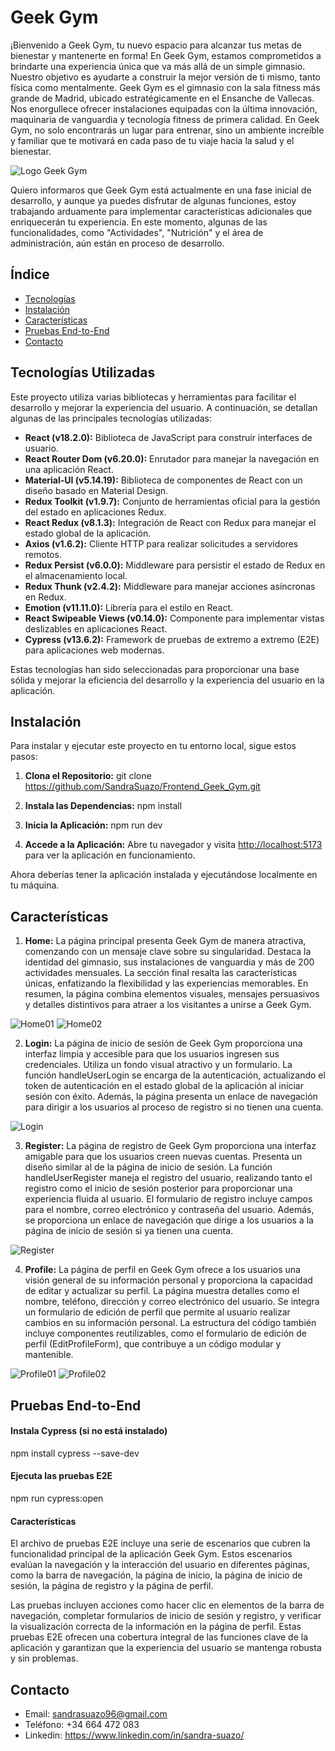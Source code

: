 # Geek Gym

¡Bienvenido a Geek Gym, tu nuevo espacio para alcanzar tus metas de bienestar y mantenerte en forma! En Geek Gym, estamos comprometidos a brindarte una experiencia única que va más allá de un simple gimnasio. Nuestro objetivo es ayudarte a construir la mejor versión de ti mismo, tanto física como mentalmente.
Geek Gym es el gimnasio con la sala fitness más grande de Madrid, ubicado estratégicamente en el Ensanche de Vallecas. Nos enorgullece ofrecer instalaciones equipadas con la última innovación, maquinaria de vanguardia y tecnología fitness de primera calidad. En Geek Gym, no solo encontrarás un lugar para entrenar, sino un ambiente increíble y familiar que te motivará en cada paso de tu viaje hacia la salud y el bienestar.

![Logo Geek Gym](public/logo_images/logo.png)

Quiero informaros que Geek Gym está actualmente en una fase inicial de desarrollo, y aunque ya puedes disfrutar de algunas funciones, estoy trabajando arduamente para implementar características adicionales que enriquecerán tu experiencia. En este momento, algunas de las funcionalidades, como "Actividades", "Nutrición" y el área de administración, aún están en proceso de desarrollo.

## Índice

- [Tecnologías](#tectonogías)
- [Instalación](#instalación)
- [Características](#características)
- [Pruebas End-to-End](#pruebas)
- [Contacto](#contacto)

## Tecnologías Utilizadas

Este proyecto utiliza varias bibliotecas y herramientas para facilitar el desarrollo y mejorar la experiencia del usuario. A continuación, se detallan algunas de las principales tecnologías utilizadas:

- **React (v18.2.0):** Biblioteca de JavaScript para construir interfaces de usuario.
- **React Router Dom (v6.20.0):** Enrutador para manejar la navegación en una aplicación React.
- **Material-UI (v5.14.19):** Biblioteca de componentes de React con un diseño basado en Material Design.
- **Redux Toolkit (v1.9.7):** Conjunto de herramientas oficial para la gestión del estado en aplicaciones Redux.
- **React Redux (v8.1.3):** Integración de React con Redux para manejar el estado global de la aplicación.
- **Axios (v1.6.2):** Cliente HTTP para realizar solicitudes a servidores remotos.
- **Redux Persist (v6.0.0):** Middleware para persistir el estado de Redux en el almacenamiento local.
- **Redux Thunk (v2.4.2):** Middleware para manejar acciones asíncronas en Redux.
- **Emotion (v11.11.0):** Librería para el estilo en React.
- **React Swipeable Views (v0.14.0):** Componente para implementar vistas deslizables en aplicaciones React.
- **Cypress (v13.6.2):** Framework de pruebas de extremo a extremo (E2E) para aplicaciones web modernas.

Estas tecnologías han sido seleccionadas para proporcionar una base sólida y mejorar la eficiencia del desarrollo y la experiencia del usuario en la aplicación.

## Instalación

Para instalar y ejecutar este proyecto en tu entorno local, sigue estos pasos:

1. **Clona el Repositorio:**
   git clone https://github.com/SandraSuazo/Frontend_Geek_Gym.git

2. **Instala las Dependencias:**
   npm install

3. **Inicia la Aplicación:**
   npm run dev

4. **Accede a la Aplicación:**
   Abre tu navegador y visita [http://localhost:5173](http://localhost:5173) para ver la aplicación en funcionamiento.

Ahora deberías tener la aplicación instalada y ejecutándose localmente en tu máquina.

## Características

1. **Home:** La página principal presenta Geek Gym de manera atractiva, comenzando con un mensaje clave sobre su singularidad. Destaca la identidad del gimnasio, sus instalaciones de vanguardia y más de 200 actividades mensuales. La sección final resalta las características únicas, enfatizando la flexibilidad y las experiencias memorables. En resumen, la página combina elementos visuales, mensajes persuasivos y detalles distintivos para atraer a los visitantes a unirse a Geek Gym.

![Home01](public/readme_images/home01.png)
![Home02](public/readme_images/home02.png)

2. **Login:** La página de inicio de sesión de Geek Gym proporciona una interfaz limpia y accesible para que los usuarios ingresen sus credenciales. Utiliza un fondo visual atractivo y un formulario. La función handleUserLogin se encarga de la autenticación, actualizando el token de autenticación en el estado global de la aplicación al iniciar sesión con éxito. Además, la página presenta un enlace de navegación para dirigir a los usuarios al proceso de registro si no tienen una cuenta.

![Login](public/readme_images/login.png)

3. **Register:** La página de registro de Geek Gym proporciona una interfaz amigable para que los usuarios creen nuevas cuentas. Presenta un diseño similar al de la página de inicio de sesión. La función handleUserRegister maneja el registro del usuario, realizando tanto el registro como el inicio de sesión posterior para proporcionar una experiencia fluida al usuario. El formulario de registro incluye campos para el nombre, correo electrónico y contraseña del usuario. Además, se proporciona un enlace de navegación que dirige a los usuarios a la página de inicio de sesión si ya tienen una cuenta.

![Register](public/readme_images/register.png)

4. **Profile:** La página de perfil en Geek Gym ofrece a los usuarios una visión general de su información personal y proporciona la capacidad de editar y actualizar su perfil. La página muestra detalles como el nombre, teléfono, dirección y correo electrónico del usuario. Se integra un formulario de edición de perfil que permite al usuario realizar cambios en su información personal. La estructura del código también incluye componentes reutilizables, como el formulario de edición de perfil (EditProfileForm), que contribuye a un código modular y mantenible.

![Profile01](public/readme_images/profile01.png)
![Profile02](public/readme_images/profile02.png)

## Pruebas End-to-End

#### Instala Cypress (si no está instalado)

npm install cypress --save-dev

#### Ejecuta las pruebas E2E

npm run cypress:open

#### Características

El archivo de pruebas E2E incluye una serie de escenarios que cubren la funcionalidad principal de la aplicación Geek Gym. Estos escenarios evalúan la navegación y la interacción del usuario en diferentes páginas, como la barra de navegación, la página de inicio, la página de inicio de sesión, la página de registro y la página de perfil.

Las pruebas incluyen acciones como hacer clic en elementos de la barra de navegación, completar formularios de inicio de sesión y registro, y verificar la visualización correcta de la información en la página de perfil. Estas pruebas E2E ofrecen una cobertura integral de las funciones clave de la aplicación y garantizan que la experiencia del usuario se mantenga robusta y sin problemas.

## Contacto

- Email: sandrasuazo96@gmail.com
- Teléfono: +34 664 472 083
- Linkedin: https://www.linkedin.com/in/sandra-suazo/
